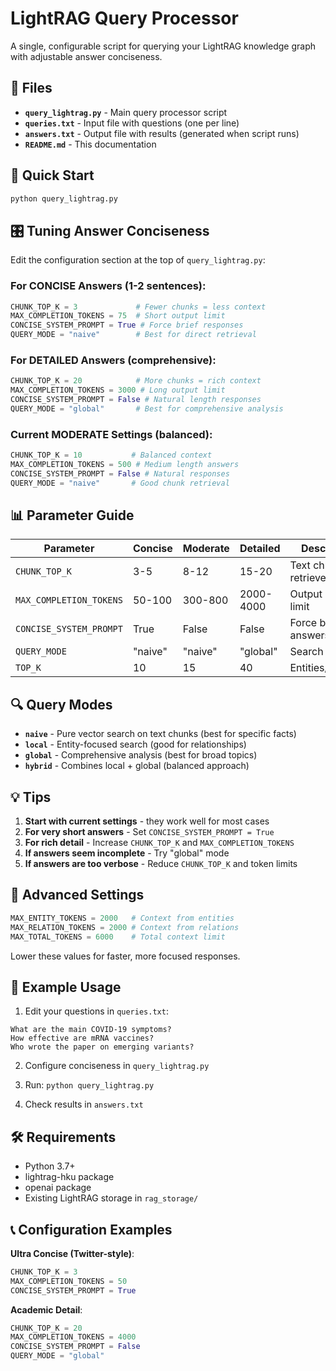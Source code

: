 # LightRAG Query Processor

A single, configurable script for querying your LightRAG knowledge graph with adjustable answer conciseness.

## 📁 Files

- **`query_lightrag.py`** - Main query processor script
- **`queries.txt`** - Input file with questions (one per line) 
- **`answers.txt`** - Output file with results (generated when script runs)
- **`README.md`** - This documentation

## 🚀 Quick Start

```bash
python query_lightrag.py
```

## 🎛️ Tuning Answer Conciseness

Edit the configuration section at the top of `query_lightrag.py`:

### For CONCISE Answers (1-2 sentences):
```python
CHUNK_TOP_K = 3             # Fewer chunks = less context
MAX_COMPLETION_TOKENS = 75  # Short output limit
CONCISE_SYSTEM_PROMPT = True # Force brief responses  
QUERY_MODE = "naive"        # Best for direct retrieval
```

### For DETAILED Answers (comprehensive):
```python
CHUNK_TOP_K = 20            # More chunks = rich context
MAX_COMPLETION_TOKENS = 3000 # Long output limit
CONCISE_SYSTEM_PROMPT = False # Natural length responses
QUERY_MODE = "global"       # Best for comprehensive analysis
```

### Current MODERATE Settings (balanced):
```python
CHUNK_TOP_K = 10           # Balanced context
MAX_COMPLETION_TOKENS = 500 # Medium length answers
CONCISE_SYSTEM_PROMPT = False # Natural responses
QUERY_MODE = "naive"       # Good chunk retrieval
```

## 📊 Parameter Guide

| Parameter | Concise | Moderate | Detailed | Description |
|-----------|---------|----------|----------|-------------|
| `CHUNK_TOP_K` | 3-5 | 8-12 | 15-20 | Text chunks retrieved |
| `MAX_COMPLETION_TOKENS` | 50-100 | 300-800 | 2000-4000 | Output length limit |
| `CONCISE_SYSTEM_PROMPT` | True | False | False | Force brief answers |
| `QUERY_MODE` | "naive" | "naive" | "global" | Search strategy |
| `TOP_K` | 10 | 15 | 40 | Entities/relations |

## 🔍 Query Modes

- **`naive`** - Pure vector search on text chunks (best for specific facts)
- **`local`** - Entity-focused search (good for relationships) 
- **`global`** - Comprehensive analysis (best for broad topics)
- **`hybrid`** - Combines local + global (balanced approach)

## 💡 Tips

1. **Start with current settings** - they work well for most cases
2. **For very short answers** - Set `CONCISE_SYSTEM_PROMPT = True`
3. **For rich detail** - Increase `CHUNK_TOP_K` and `MAX_COMPLETION_TOKENS`
4. **If answers seem incomplete** - Try "global" mode
5. **If answers are too verbose** - Reduce `CHUNK_TOP_K` and token limits

## 🔧 Advanced Settings

```python
MAX_ENTITY_TOKENS = 2000   # Context from entities
MAX_RELATION_TOKENS = 2000 # Context from relations  
MAX_TOTAL_TOKENS = 6000    # Total context limit
```

Lower these values for faster, more focused responses.

## 📝 Example Usage

1. Edit your questions in `queries.txt`:
```
What are the main COVID-19 symptoms?
How effective are mRNA vaccines?
Who wrote the paper on emerging variants?
```

2. Configure conciseness in `query_lightrag.py`

3. Run: `python query_lightrag.py`

4. Check results in `answers.txt`

## 🛠️ Requirements

- Python 3.7+
- lightrag-hku package
- openai package  
- Existing LightRAG storage in `rag_storage/`

## 📞 Configuration Examples

**Ultra Concise (Twitter-style)**:
```python
CHUNK_TOP_K = 3
MAX_COMPLETION_TOKENS = 50
CONCISE_SYSTEM_PROMPT = True
```

**Academic Detail**:
```python  
CHUNK_TOP_K = 20
MAX_COMPLETION_TOKENS = 4000
CONCISE_SYSTEM_PROMPT = False
QUERY_MODE = "global"
```